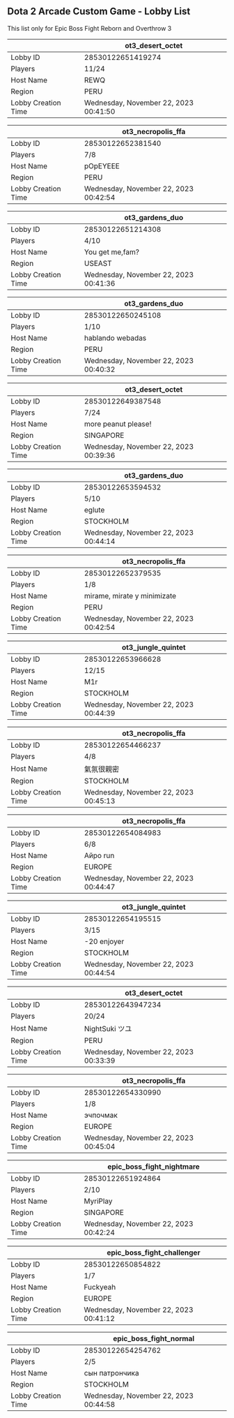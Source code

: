 ## Dota 2 Arcade Custom Game - Lobby List

This list only for Epic Boss Fight Reborn and Overthrow 3

|  | ot3_desert_octet |
| ------ | ------ |
| Lobby ID | 28530122651419274 |
| Players | 11/24 |
| Host Name | REWQ |
| Region | PERU |
| Lobby Creation Time | Wednesday, November 22, 2023 00:41:50 |


|  | ot3_necropolis_ffa |
| ------ | ------ |
| Lobby ID | 28530122652381540 |
| Players | 7/8 |
| Host Name | pOpEYEEE |
| Region | PERU |
| Lobby Creation Time | Wednesday, November 22, 2023 00:42:54 |


|  | ot3_gardens_duo |
| ------ | ------ |
| Lobby ID | 28530122651214308 |
| Players | 4/10 |
| Host Name | You get me,fam? |
| Region | USEAST |
| Lobby Creation Time | Wednesday, November 22, 2023 00:41:36 |


|  | ot3_gardens_duo |
| ------ | ------ |
| Lobby ID | 28530122650245108 |
| Players | 1/10 |
| Host Name | hablando webadas |
| Region | PERU |
| Lobby Creation Time | Wednesday, November 22, 2023 00:40:32 |


|  | ot3_desert_octet |
| ------ | ------ |
| Lobby ID | 28530122649387548 |
| Players | 7/24 |
| Host Name | more peanut please! |
| Region | SINGAPORE |
| Lobby Creation Time | Wednesday, November 22, 2023 00:39:36 |


|  | ot3_gardens_duo |
| ------ | ------ |
| Lobby ID | 28530122653594532 |
| Players | 5/10 |
| Host Name | eglute |
| Region | STOCKHOLM |
| Lobby Creation Time | Wednesday, November 22, 2023 00:44:14 |


|  | ot3_necropolis_ffa |
| ------ | ------ |
| Lobby ID | 28530122652379535 |
| Players | 1/8 |
| Host Name | mirame, mirate y minimizate |
| Region | PERU |
| Lobby Creation Time | Wednesday, November 22, 2023 00:42:54 |


|  | ot3_jungle_quintet |
| ------ | ------ |
| Lobby ID | 28530122653966628 |
| Players | 12/15 |
| Host Name | M1r |
| Region | STOCKHOLM |
| Lobby Creation Time | Wednesday, November 22, 2023 00:44:39 |


|  | ot3_necropolis_ffa |
| ------ | ------ |
| Lobby ID | 28530122654466237 |
| Players | 4/8 |
| Host Name | 氣氛很親密 |
| Region | STOCKHOLM |
| Lobby Creation Time | Wednesday, November 22, 2023 00:45:13 |


|  | ot3_necropolis_ffa |
| ------ | ------ |
| Lobby ID | 28530122654084983 |
| Players | 6/8 |
| Host Name | Айро run |
| Region | EUROPE |
| Lobby Creation Time | Wednesday, November 22, 2023 00:44:47 |


|  | ot3_jungle_quintet |
| ------ | ------ |
| Lobby ID | 28530122654195515 |
| Players | 3/15 |
| Host Name | -20 enjoyer |
| Region | STOCKHOLM |
| Lobby Creation Time | Wednesday, November 22, 2023 00:44:54 |


|  | ot3_desert_octet |
| ------ | ------ |
| Lobby ID | 28530122643947234 |
| Players | 20/24 |
| Host Name | NightSuki ツユ |
| Region | PERU |
| Lobby Creation Time | Wednesday, November 22, 2023 00:33:39 |


|  | ot3_necropolis_ffa |
| ------ | ------ |
| Lobby ID | 28530122654330990 |
| Players | 1/8 |
| Host Name | эчпочмак |
| Region | EUROPE |
| Lobby Creation Time | Wednesday, November 22, 2023 00:45:04 |


|  | epic_boss_fight_nightmare |
| ------ | ------ |
| Lobby ID | 28530122651924864 |
| Players | 2/10 |
| Host Name | MyriPlay |
| Region | SINGAPORE |
| Lobby Creation Time | Wednesday, November 22, 2023 00:42:24 |


|  | epic_boss_fight_challenger |
| ------ | ------ |
| Lobby ID | 28530122650854822 |
| Players | 1/7 |
| Host Name | Fuckyeah |
| Region | EUROPE |
| Lobby Creation Time | Wednesday, November 22, 2023 00:41:12 |


|  | epic_boss_fight_normal |
| ------ | ------ |
| Lobby ID | 28530122654254762 |
| Players | 2/5 |
| Host Name | сын патрончика |
| Region | STOCKHOLM |
| Lobby Creation Time | Wednesday, November 22, 2023 00:44:58 |


